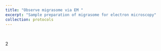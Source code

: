 ```yaml
---
title: "Observe migrasome via EM "
excerpt: "Sample preparation of migrasome for electron microscopy"
collection: protocols
---
```


<br>

2